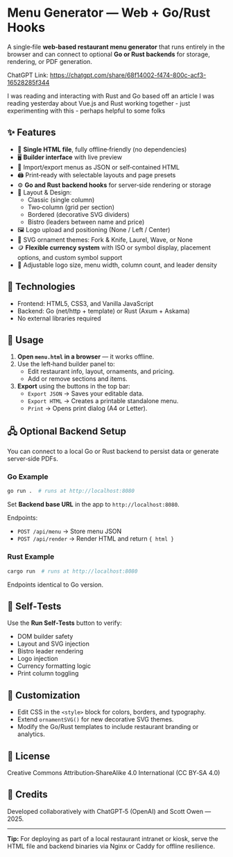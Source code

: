 # Menu Generator — Web + Go/Rust Hooks

A single‑file **web‑based restaurant menu generator** that runs entirely in the browser and can connect to optional **Go or Rust backends** for storage, rendering, or PDF generation.


ChatGPT Link: https://chatgpt.com/share/68f14002-f474-800c-acf3-16528285f344

I was reading and interacting with Rust and Go based off an article I was reading yesterday about Vue.js and Rust working together - just experimenting with this - perhaps helpful to some folks

## ✨ Features

- 🧩 **Single HTML file**, fully offline‑friendly (no dependencies)
- 🖥️ **Builder interface** with live preview
- 💾 Import/export menus as JSON or self‑contained HTML
- 🖨️ Print‑ready with selectable layouts and page presets
- ⚙️ **Go and Rust backend hooks** for server‑side rendering or storage
- 🎨 Layout & Design:
  - Classic (single column)
  - Two‑column (grid per section)
  - Bordered (decorative SVG dividers)
  - Bistro (leaders between name and price)
- 🖼️ Logo upload and positioning (None / Left / Center)
- 🧭 SVG ornament themes: Fork & Knife, Laurel, Wave, or None
- 🪙 **Flexible currency system** with ISO or symbol display, placement options, and custom symbol support
- 📏 Adjustable logo size, menu width, column count, and leader density

## 🧰 Technologies

- Frontend: HTML5, CSS3, and Vanilla JavaScript
- Backend: Go (net/http + template) or Rust (Axum + Askama)
- No external libraries required

## 🚀 Usage

1. **Open `menu.html` in a browser** — it works offline.
2. Use the left‑hand builder panel to:
   - Edit restaurant info, layout, ornaments, and pricing.
   - Add or remove sections and items.
3. **Export** using the buttons in the top bar:
   - `Export JSON` → Saves your editable data.
   - `Export HTML` → Creates a printable standalone menu.
   - `Print` → Opens print dialog (A4 or Letter).

## 🖧 Optional Backend Setup

You can connect to a local Go or Rust backend to persist data or generate server‑side PDFs.

### Go Example
```bash
go run .  # runs at http://localhost:8080
```
Set **Backend base URL** in the app to `http://localhost:8080`.

Endpoints:
- `POST /api/menu` → Store menu JSON
- `POST /api/render` → Render HTML and return `{ html }`

### Rust Example
```bash
cargo run  # runs at http://localhost:8080
```
Endpoints identical to Go version.

## 🧪 Self‑Tests
Use the **Run Self‑Tests** button to verify:
- DOM builder safety
- Layout and SVG injection
- Bistro leader rendering
- Logo injection
- Currency formatting logic
- Print column toggling

## 🧩 Customization
- Edit CSS in the `<style>` block for colors, borders, and typography.
- Extend `ornamentSVG()` for new decorative SVG themes.
- Modify the Go/Rust templates to include restaurant branding or analytics.

## 📜 License
Creative Commons Attribution‑ShareAlike 4.0 International (CC BY‑SA 4.0)

## 🧾 Credits
Developed collaboratively with ChatGPT‑5 (OpenAI) and Scott Owen — 2025.

---
**Tip:** For deploying as part of a local restaurant intranet or kiosk, serve the HTML file and backend binaries via Nginx or Caddy for offline resilience.
